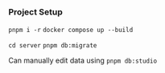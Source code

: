 ### Project Setup

`pnpm i -r`
`docker compose up --build`

`cd server`
`pnpm db:migrate`

Can manually edit data using
`pnpm db:studio`
